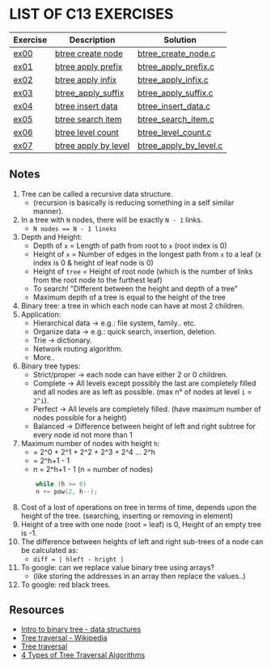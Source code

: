 # LIST OF C13 EXERCISES

|Exercise        |Description                    |Solution                     |
|-------------|-------------------------------|-----------------------------|
|[ex00](https://github.com/achrafelkhnissi/1337/blob/master/Piscine-2021/DAYS/C13/ex00)      |[btree create node](https://github.com/achrafelkhnissi/1337/blob/master/Piscine-2021/DAYS/C13/ex00/README.md)          |[btree_create_node.c](https://github.com/achrafelkhnissi/1337/blob/master/Piscine-2021/DAYS/C13/ex00/btree_create_node.c) |
|[ex01](https://github.com/achrafelkhnissi/1337/blob/master/Piscine-2021/DAYS/C13/ex01)     |[btree apply prefix](https://github.com/achrafelkhnissi/1337/blob/master/Piscine-2021/DAYS/C13/ex01/README.md)  |[btree_apply_prefix.c](https://github.com/achrafelkhnissi/1337/blob/master/Piscine-2021/DAYS/C13/ex01/btree_apply_prefix.c)  |
|[ex02](https://github.com/achrafelkhnissi/1337/blob/master/Piscine-2021/DAYS/C13/ex02)   |[btree apply infix](https://github.com/achrafelkhnissi/1337/blob/master/Piscine-2021/DAYS/C13/ex02/README.md)           |[btree_apply_infix.c](https://github.com/achrafelkhnissi/1337/blob/master/Piscine-2021/DAYS/C13/ex02/btree_apply_infix.c)         |
|[ex03](https://github.com/achrafelkhnissi/1337/blob/master/Piscine-2021/DAYS/C13/ex03)   |[btree_apply_suffix](https://github.com/achrafelkhnissi/1337/blob/master/Piscine-2021/DAYS/C13/ex03/README.md)           |[btree_apply_suffix.c](https://github.com/achrafelkhnissi/1337/blob/master/Piscine-2021/DAYS/C13/ex03/btree_apply_suffix.c)      |
|[ex04](https://github.com/achrafelkhnissi/1337/blob/master/Piscine-2021/DAYS/C13/ex04)   |[btree insert data](https://github.com/achrafelkhnissi/1337/blob/master/Piscine-2021/DAYS/C13/ex04/README.md)        |[btree_insert_data.c](https://github.com/achrafelkhnissi/1337/blob/master/Piscine-2021/DAYS/C13/ex04/btree_insert_data.c)  |
|[ex05](https://github.com/achrafelkhnissi/1337/blob/master/Piscine-2021/DAYS/C13/ex05)   |[btree search item](https://github.com/achrafelkhnissi/1337/blob/master/Piscine-2021/DAYS/C13/ex05/README.md)       |[btree_search_item.c](https://github.com/achrafelkhnissi/1337/blob/master/Piscine-2021/DAYS/C13/ex05/btree_search_item.c)       |
|[ex06](https://github.com/achrafelkhnissi/1337/blob/master/Piscine-2021/DAYS/C13/ex06)   |[btree level count](https://github.com/achrafelkhnissi/1337/blob/master/Piscine-2021/DAYS/C13/ex06/README.md)           |[btree_level_count.c](https://github.com/achrafelkhnissi/1337/blob/master/Piscine-2021/DAYS/C13/ex06/btree_level_count.c) |
|[ex07](https://github.com/achrafelkhnissi/1337/blob/master/Piscine-2021/DAYS/C13/ex07)   |[btree apply by level](https://github.com/achrafelkhnissi/1337/blob/master/Piscine-2021/DAYS/C13/ex07/README.md)        |[btree_apply_by_level.c](https://github.com/achrafelkhnissi/1337/blob/master/Piscine-2021/DAYS/C13/ex07/btree_apply_by_level.c)       |

## Notes
1. Tree can be called a recursive data structure.
	- (recursion is basically is reducing something in a self similar manner).
2. In a tree with `N` nodes, there will be exactly `N - 1` links.
	- `N nodes == N - 1 lineks`
3. Depth and Height:
	- Depth of `x` = Length of path from root to `x` (root index is 0)
	- Height of `x` = Number of edges in the longest path from `x` to a leaf (x index is 0 & height of leaf node is 0)
	- Height of `tree` = Height of root node (which is the number of links from the root node to the furthest leaf) 
	- To search! "Different between the height and depth of a tree"
	- Maximum depth of a tree is equal to the height of the tree
4. Binary tree: a tree in which each node can have at most 2 children.
5. Application:
	- Hierarchical data -> e.g.: file system, family.. etc.
	- Organize data -> e.g.: quick search, insertion, deletion.
	- Trie -> dictionary.
	- Network routing algorithm.
	- More..
6. Binary tree types:
	- Strict/proper -> each node can have either 2 or 0 children.
	- Complete -> All levels except possibly the last are completely filled and all nodes are as left as possible. (max n° of nodes at level `i` = `2^i`).
	- Perfect -> All levels are completely filled. (have maximum number of nodes possible for a height)
	- Balanced -> Difference between height of left and right subtree for every node id not more than 1
7. Maximum number of nodes with height `h`:
	- = 2^0 + 2^1 + 2^2 + 2^3 + 2^4 ... 2^h
	- = 2^h+1 - 1
	- n = 2^h+1 - 1 (n = number of nodes)
	```c
		while (h >= 0)
		n += pow(2, h--);
	```
8. Cost of a lost of operations on tree in terms of time, depends upon the height of the tree. (searching, inserting or removing in element)
9. Height of a tree with one node (root = leaf) is 0, Height of an empty tree is -1.
10. The difference between heights of left and right sub-trees of a node can be calculated as:
	- `diff = | hleft - hright |`
11. To google: can we replace value binary tree using arrays?
	- (like storing the addresses in an array then replace the values..)
12. To google: red black trees. 


## Resources
- [Intro to binary tree - data structures](https://www.youtube.com/watch?v=qH6yxkw0u78&list=PL2_aWCzGMAwI3W_JlcBbtYTwiQSsOTa6P&index=26)
- [Tree traversal - Wikipedia](https://en.wikipedia.org/wiki/Tree_traversal#Pre-order,_NLR)
- [Tree traversal](https://www.cs.sfu.ca/~ggbaker/zju/math/traversal.html)
- [4 Types of Tree Traversal Algorithms](https://towardsdatascience.com/4-types-of-tree-traversal-algorithms-d56328450846)

